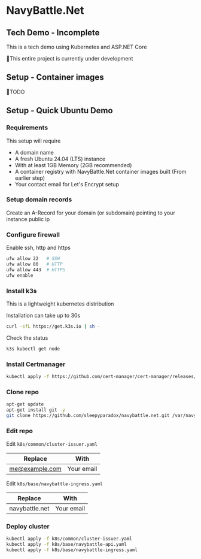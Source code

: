 # NavyBattle.Net

## Tech Demo - Incomplete

This is a tech demo using Kubernetes and ASP.NET Core

🚩This entire project is currently under development


## Setup - Container images

🚩TODO

## Setup - Quick Ubuntu Demo

### Requirements

This setup will require
- A domain name
- A fresh Ubuntu 24.04 (LTS) instance 
- With at least 1GB Memory (2GB recommended)
- A container registry with NavyBattle.Net container images built 
(From earlier step)
- Your contact email for Let's Encrypt setup 

### Setup domain records

Create an A-Record for your domain (or subdomain) pointing to your instance public ip

### Configure firewall

Enable ssh, http and https

```bash
ufw allow 22   # SSH
ufw allow 80   # HTTP
ufw allow 443  # HTTPS
ufw enable
```

### Install k3s
This is a lightweight kubernetes distribution

Installation can take up to 30s

```bash
curl -sfL https://get.k3s.io | sh - 
```

Check the status

```bash
k3s kubectl get node  
```

### Install Certmanager

```bash
kubectl apply -f https://github.com/cert-manager/cert-manager/releases/download/v1.12.0/cert-manager.yaml
```

### Clone repo

```bash
apt-get update
apt-get install git -y
git clone https://github.com/sleepyparadox/navybattle.net.git /var/navybattle.net
```

### Edit repo

Edit `k8s/common/cluster-issuer.yaml`

| Replace | With |
|---|---|
|me@example.com| Your email |


Edit `k8s/base/navybattle-ingress.yaml`

| Replace | With |
|---|---|
|navybattle.net| Your email |


### Deploy cluster

```bash
kubectl apply -f k8s/common/cluster-issuer.yaml
kubectl apply -f k8s/base/navybattle-api.yaml
kubectl apply -f k8s/base/navybattle-ingress.yaml
```
